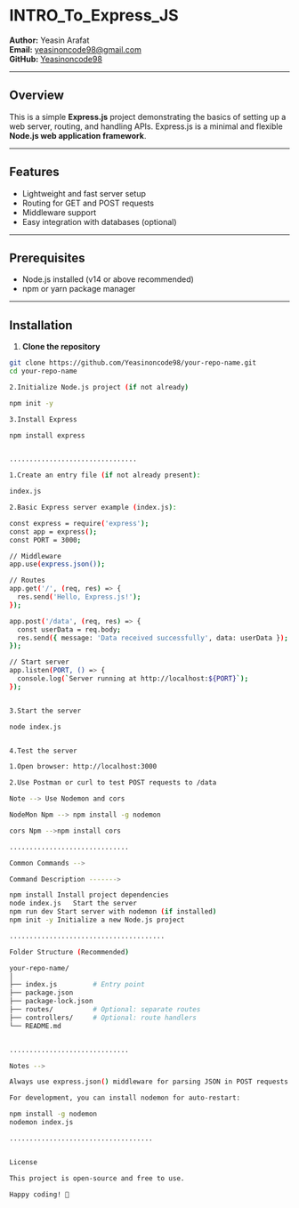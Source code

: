 # INTRO_To_Express_JS


**Author:** Yeasin Arafat  
**Email:** yeasinoncode98@gmail.com  
**GitHub:** [Yeasinoncode98](https://github.com/Yeasinoncode98)

---

## Overview

This is a simple **Express.js** project demonstrating the basics of setting up a web server, routing, and handling APIs. Express.js is a minimal and flexible **Node.js web application framework**.

---

## Features

- Lightweight and fast server setup
- Routing for GET and POST requests
- Middleware support
- Easy integration with databases (optional)

---

## Prerequisites

- Node.js installed (v14 or above recommended)
- npm or yarn package manager

---

## Installation

1. **Clone the repository**

```bash
git clone https://github.com/Yeasinoncode98/your-repo-name.git
cd your-repo-name

2.Initialize Node.js project (if not already)

npm init -y

3.Install Express

npm install express


................................

1.Create an entry file (if not already present):

index.js

2.Basic Express server example (index.js):

const express = require('express');
const app = express();
const PORT = 3000;

// Middleware
app.use(express.json());

// Routes
app.get('/', (req, res) => {
  res.send('Hello, Express.js!');
});

app.post('/data', (req, res) => {
  const userData = req.body;
  res.send({ message: 'Data received successfully', data: userData });
});

// Start server
app.listen(PORT, () => {
  console.log(`Server running at http://localhost:${PORT}`);
});


3.Start the server

node index.js


4.Test the server

1.Open browser: http://localhost:3000

2.Use Postman or curl to test POST requests to /data

Note --> Use Nodemon and cors 

NodeMon Npm --> npm install -g nodemon

cors Npm -->npm install cors

..............................

Common Commands -->

Command	Description ------->

npm install	Install project dependencies
node index.js	Start the server
npm run dev	Start server with nodemon (if installed)
npm init -y	Initialize a new Node.js project

.......................................

Folder Structure (Recommended)

your-repo-name/
│
├── index.js         # Entry point
├── package.json
├── package-lock.json
├── routes/          # Optional: separate routes
├── controllers/     # Optional: route handlers
└── README.md


..............................

Notes -->

Always use express.json() middleware for parsing JSON in POST requests.

For development, you can install nodemon for auto-restart:

npm install -g nodemon
nodemon index.js

....................................


License

This project is open-source and free to use.

Happy coding! 🚀

